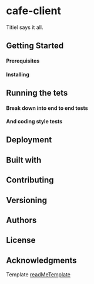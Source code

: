 # cafe-client

Titiel says it all.

## Getting Started

#### Prerequisites

#### Installing

## Running the tets

#### Break down into end to end tests

#### And coding style tests

## Deployment

## Built with

## Contributing

## Versioning

## Authors

## License

## Acknowledgments


Template [readMeTemplate](https://gist.github.com/PurpleBooth/109311bb0361f32d87a2)

